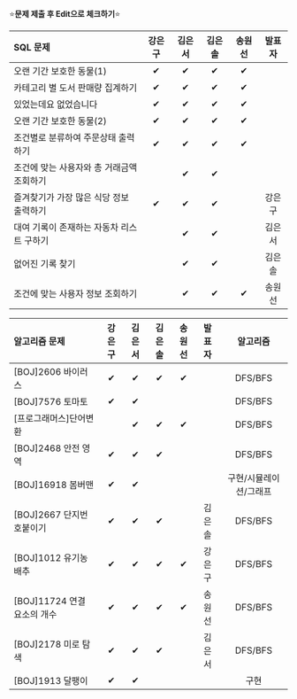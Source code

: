 ⭐**문제 제출 후 Edit으로 체크하기**⭐

|SQL 문제                              |강은구|김은서|김은솔|송원선|발표자|
|:-------------------------------------|:----:|:----:|:----:|:----:|:--:|
|오랜 기간 보호한 동물(1)                | ✔   |  ✔  |   ✔  |  ✔    |    |
|카테고리 별 도서 판매량 집계하기         |  ✔   |  ✔  |   ✔ |   ✔   |    |
|있었는데요 없었습니다                   |   ✔  | ✔   |   ✔ |   ✔   |    |
|오랜 기간 보호한 동물(2)                |   ✔  |  ✔  |   ✔ |   ✔   |    |
|조건별로 분류하여 주문상태 출력하기      |   ✔  |  ✔  |   ✔   |  ✔  |    |
|조건에 맞는 사용자와 총 거래금액 조회하기|      |  ✔  |    ✔ |      |    |
|즐겨찾기가 가장 많은 식당 정보 출력하기  |   ✔  |  ✔  |   ✔  |      | 강은구 |
|대여 기록이 존재하는 자동차 리스트 구하기|      |  ✔  |   ✔  |      | 김은서 |
|	없어진 기록 찾기                      |      |  ✔  |  ✔   |      | 김은솔 |
|조건에 맞는 사용자 정보 조회하기        |      |  ✔  |  ✔   |  ✔    | 송원선 |

|알고리즘 문제             |강은구|김은서|김은솔|송원선|발표자  |알고리즘|
|:-------------------------|:----:|:----:|:----:|:----:|:----:|:------:|
|[BOJ]2606 바이러스         |  ✔  |  ✔  | ✔    |  ✔  |      |DFS/BFS |
|[BOJ]7576 토마토           |  ✔   |  ✔  |      |      |      |DFS/BFS|
|[프로그래머스]단어변환      |      |  ✔  |  ✔   |  ✔    |      |DFS/BFS|
|[BOJ]2468 안전 영역        |  ✔  |  ✔  |  ✔   |      |      |DFS/BFS |
|[BOJ]16918 봄버맨          |  ✔   |  ✔  |      |      |      |구현/시뮬레이션/그래프 |
|[BOJ]2667 단지번호붙이기    |  ✔   |  ✔  |  ✔   |      |김은솔|DFS/BFS |
|[BOJ]1012 유기농 배추       |  ✔   |  ✔  |  ✔   |  ✔    |강은구|DFS/BFS |
|[BOJ]11724 연결 요소의 개수 |  ✔  |  ✔  |   ✔  |  ✔  |송원선|DFS/BFS |
|[BOJ]2178 미로 탐색        |  ✔  |  ✔   |   ✔  |      |김은서|DFS/BFS|
|[BOJ]1913 달팽이           |  ✔  |  ✔  |      |      |    |구현|
